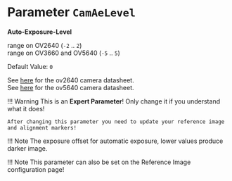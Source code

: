 # Parameter `CamAeLevel`

**Auto-Exposure-Level**

range on OV2640 (`-2` .. `2`)<br>
range on OV3660 and OV5640 (`-5` .. `5`)

Default Value: `0`

See [here](../datasheets/Camera.ov2640_ds_1.8_.pdf) for the ov2640 camera datasheet.<br>
See [here](../datasheets/OV5640_datasheet.pdf) for the ov5640 camera datasheet.

!!! Warning
    This is an **Expert Parameter**! Only change it if you understand what it does!

	After changing this parameter you need to update your reference image and alignment markers!

!!! Note
    The exposure offset for automatic exposure, lower values produce darker image.

!!! Note
    This parameter can also be set on the Reference Image configuration page!
